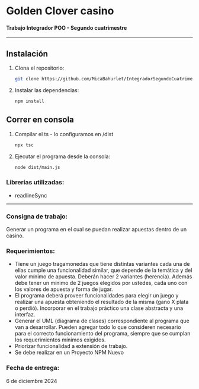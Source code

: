 <h1>Golden Clover casino</h1>
<h4>Trabajo Integrador POO - Segundo cuatrimestre</h4>

<hr>


## Instalación
1. Clona el repositorio:
   ```bash
   git clone https://github.com/MicaBahurlet/IntegradorSegundoCuatrimestre.git
2. Instalar las dependencias:
   ```bash
   npm install
## Correr en consola

1. Compilar el ts - lo configuramos en /dist
   ```bash
   npx tsc
2. Ejecutar el programa desde la consola: 
   ```bash
   node dist/main.js
<h3>Librerías utilizadas:</h3>

- readlineSync
<hr>


<h3>Consigna de trabajo:</h3>
Generar un programa en el cual se puedan realizar apuestas dentro de un casino.

<h3>Requerimientos:</h3>

- Tiene un juego tragamonedas que tiene distintas
variantes cada una de ellas cumple una
funcionalidad similar, que depende de la temática y
del valor mínimo de apuesta.
Deberán hacer 2 variantes (herencia).
Además debe tener un mínimo de 2 juegos
elegidos por ustedes, cada uno con los valores
de apuesta y forma de jugar.
- El programa deberá proveer funcionalidades para
elegir un juego y realizar una apuesta obteniendo
el resultado de la misma (gano X plata o perdió).
Incorporar en el trabajo práctico una clase
abstracta y una interfaz.
- Generar el UML (diagrama de clases)
correspondiente al programa que van a desarrollar.
Pueden agregar todo lo que consideren necesario
para el correcto funcionamiento del programa,
siempre que se cumplan los requerimientos
mínimos exigidos. 
- Priorizar funcionalidad a
extensión de trabajo.
- Se debe realizar en un Proyecto NPM Nuevo

<h3>Fecha de entrega:</h3>
6 de diciembre 2024